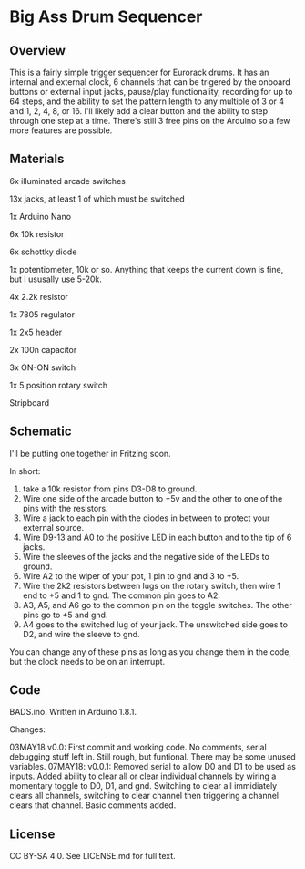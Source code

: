 # Big Ass Drum Sequencer

## Overview

This is a fairly simple trigger sequencer for Eurorack drums. It has an internal and external clock, 6 channels that can be trigered by the onboard buttons or external input jacks, pause/play functionality, recording for up to 64 steps, and the ability to set the pattern length to any multiple of 3 or 4 and 1, 2, 4, 8, or 16. I'll likely add a clear button and the ability to step through one step at a time. There's still 3 free pins on the Arduino so a few more features are possible.

## Materials

6x illuminated arcade switches

13x jacks, at least 1 of which must be switched

1x Arduino Nano

6x 10k resistor

6x schottky diode

1x potentiometer, 10k or so. Anything that keeps the current down is fine, but I ususally use 5-20k.

4x 2.2k resistor

1x 7805 regulator

1x 2x5 header

2x 100n capacitor

3x ON-ON switch

1x 5 position rotary switch

Stripboard

## Schematic
I'll be putting one together in Fritzing soon. 

In short: 
1. take a 10k resistor from pins D3-D8 to ground. 
2. Wire one side of the arcade button to +5v and the other to one of the pins with the resistors. 
3. Wire a jack to each pin with the diodes in between to protect your external source. 
4. Wire D9-13 and A0 to the positive LED in each button and to the tip of 6 jacks. 
5. Wire the sleeves of the jacks and the negative side of the LEDs to ground. 
6. Wire A2 to the wiper of your pot, 1 pin to gnd and 3 to +5. 
7. Wire the 2k2 resistors between lugs on the rotary switch, then wire 1 end to +5 and 1 to gnd. The common pin goes to A2. 
8. A3, A5, and A6 go to the common pin on the toggle switches. The other pins go to +5 and gnd. 
9. A4 goes to the switched lug of your jack. The unswitched side goes to D2, and wire the sleeve to gnd. 

You can change any of these pins as long as you change them in the code, but the clock needs to be on an interrupt.

## Code

BADS.ino. Written in Arduino 1.8.1. 

Changes:

03MAY18 v0.0: First commit and working code. No comments, serial debugging stuff left in. Still rough, but funtional. There may be some unused variables.
07MAY18: v0.0.1: Removed serial to allow D0 and D1 to be used as inputs. Added ability to clear all or clear individual channels by wiring a momentary toggle to D0, D1, and gnd. Switching to clear all immidiately clears all channels, switching to clear channel then triggering a channel clears that channel. Basic comments added.

## License
CC BY-SA 4.0. See LICENSE.md for full text.